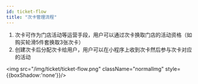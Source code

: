 ```yaml
---
id: ticket-flow
title: "次卡管理流程"
---
```

1. 次卡可作为门店活动等运营手段，用户可以通过次卡换取门店的活动资格（如购买轮滑5件套换取3张次卡）
2. 创建次卡后分配次卡给用户，用户可以在小程序上收到次卡然后参与次卡对应的活动

<img src="/img/ticket/ticket-flow.png" className="normalImg" style={{boxShadow:'none'}}/>